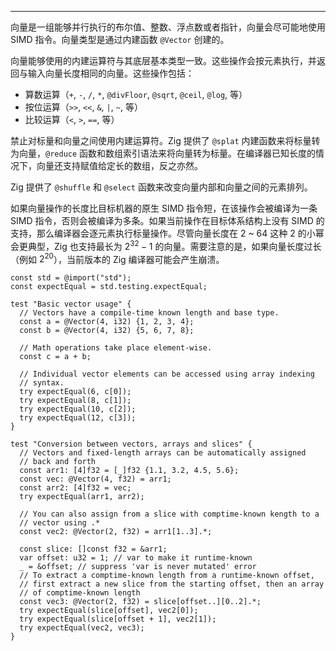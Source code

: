 
---

向量是一组能够并行执行的布尔值、整数、浮点数或者指针，向量会尽可能地使用 SIMD 指令。向量类型是通过内建函数 `@Vector` 创建的。

向量能够使用的内建运算符与其底层基本类型一致。这些操作会按元素执行，并返回与输入向量长度相同的向量。这些操作包括：

- 算数运算（`+`, `-`, `/`, `*`, `@divFloor`, `@sqrt`, `@ceil`, `@log`, 等）
- 按位运算（`>>`, `<<`, `&`, `|`, `~`, 等）
- 比较运算（`<`, `>`, `==`, 等）

禁止对标量和向量之间使用内建运算符。Zig 提供了 `@splat` 内建函数来将标量转为向量，`@reduce` 函数和数组索引语法来将向量转为标量。在编译器已知长度的情况下，向量还支持赋值给定长的数组，反之亦然。

Zig 提供了 `@shuffle` 和 `@select` 函数来改变向量内部和向量之间的元素排列。

如果向量操作的长度比目标机器的原生 SIMD 指令短，在该操作会被编译为一条 SIMD 指令，否则会被编译为多条。如果当前操作在目标体系结构上没有 SIMD 的支持，那么编译器会逐元素执行标量操作。尽管向量长度在 2 ~ 64 这种 2 的小幂会更典型，Zig 也支持最长为 $2^{32} - 1$ 的向量。需要注意的是，如果向量长度过长（例如 $2^{20}$），当前版本的 Zig 编译器可能会产生崩溃。

```zig file:test_vector.zig
const std = @import("std");
const expectEqual = std.testing.expectEqual;

test "Basic vector usage" {
  // Vectors have a compile-time known length and base type.
  const a = @Vector(4, i32) {1, 2, 3, 4};
  const b = @Vector(4, i32) {5, 6, 7, 8};

  // Math operations take place element-wise.
  const c = a + b;

  // Individual vector elements can be accessed using array indexing
  // syntax.
  try expectEqual(6, c[0]);
  try expectEqual(8, c[1]);
  try expectEqual(10, c[2]);
  try expectEqual(12, c[3]);
}

test "Conversion between vectors, arrays and slices" {
  // Vectors and fixed-length arrays can be automatically assigned
  // back and forth
  const arr1: [4]f32 = [_]f32 {1.1, 3.2, 4.5, 5.6};
  const vec: @Vector(4, f32) = arr1;
  const arr2: [4]f32 = vec;
  try expectEqual(arr1, arr2);

  // You can also assign from a slice with comptime-known kength to a
  // vector using .*
  const vec2: @Vector(2, f32) = arr1[1..3].*;

  const slice: []const f32 = &arr1;
  var offset: u32 = 1; // var to make it runtime-known
  _ = &offset; // suppress 'var is never mutated' error
  // To extract a comptime-known length from a runtime-known offset,
  // first extract a new slice from the starting offset, then an array
  // of comptime-known length
  const vec3: @Vector(2, f32) = slice[offset..][0..2].*;
  try expectEqual(slice[offset], vec2[0]);
  try expectEqual(slice[offset + 1], vec2[1]);
  try expectEqual(vec2, vec3);
}
```
